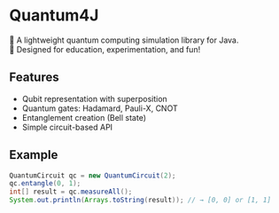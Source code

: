 # Quantum4J

🚀 A lightweight quantum computing simulation library for Java.  
🎯 Designed for education, experimentation, and fun!

## Features

- Qubit representation with superposition
- Quantum gates: Hadamard, Pauli-X, CNOT
- Entanglement creation (Bell state)
- Simple circuit-based API

## Example

```java
QuantumCircuit qc = new QuantumCircuit(2);
qc.entangle(0, 1);
int[] result = qc.measureAll();
System.out.println(Arrays.toString(result)); // → [0, 0] or [1, 1]
